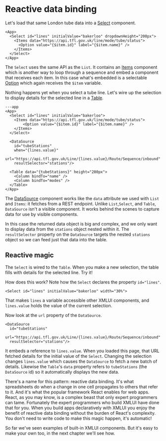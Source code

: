 # Reactive data binding

Let's load that same London tube data into a [Select](/components/Select) component.

```xmlui-pg display height="280px" noHeader
<App>
  <Select id="lines" initialValue="bakerloo" dropdownHeight="200px">
    <Items data="https://api.tfl.gov.uk/line/mode/tube/status">
      <Option value="{$item.id}" label="{$item.name}" />
    </Items>
  </Select>
</App>
```

The `Select` uses the same API as the `List`. It contains an <a href="/components/Items">Items</a> component which is another way to loop through a sequence and embed a component that receives each item. In this case what's embedded is a selectable <a href="/components/Option">Option</a> which again receives the `$item` variable.

Nothing happens yet when you select a tube line. Let's wire up the selection to display details for the selected line in a <a href="/components/Table">Table</a>.

```xmlui-pg noHeader
---app
<App>
  <Select id="lines" initialValue="bakerloo">
    <Items data="https://api.tfl.gov.uk/line/mode/tube/status">
        <Option value="{$item.id}" label="{$item.name}" />
    </Items>
  </Select>

  <DataSource
    id="tubeStations"
    when="{lines.value}"
    url="https://api.tfl.gov.uk/Line/{lines.value}/Route/Sequence/inbound"
    resultSelector="stations"/>

  <Table data="{tubeStations}" height="280px">
    <Column bindTo="name" />
    <Column bindTo="modes" />
  </Table>
</App>
```

The <a href="/components/DataSource">DataSource</a> component works like the `data` attribute we used with `List` and `Items`: it fetches from a REST endpoint. Unlike `List`,`Select`, and `Table`, `DataSource` isn't a visible component. It works behind the scenes to capture data for use by visible components.

In this case the returned data object is big and complex, and we only want to display data from the `stations` object nested within it.
The `resultSelector` property on the `DataSource` targets the nested `stations` object so we can feed just that data into the table.


## Reactive magic

The `Select` is wired to the `Table`. When you make a new selection, the table fills with details for the selected line. Try it!

How does this work? Note how the `Select` declares the property `id="lines"`.

```xmlui /lines/
<Select id="lines" initialValue="bakerloo" width="30%">
```

That makes `lines` a variable accessible other XMLUI components, and `lines.value` holds the value of the current selection.

Now look at the `url` property of the `DataSource`.

```xmlui /{lines.value}/
<DataSource
  id="tubeStations"
  url="https://api.tfl.gov.uk/Line/{lines.value}/Route/Sequence/inbound"
  resultSelector="stations"/>
```

It embeds a reference to `lines.value`. When you loaded this page, that URL fetched details for the initial value of the `Select`. Changing the selection changes `lines.value` which causes the `DataSource` to fetch a new batch of details. Likewise the `Table`'s `data` property refers to `tubeStations` (the `DataSource` id) so it automatically displays the new data.

There's a name for this pattern: reactive data binding. It's what spreadsheets do when a change in one cell propagates to others that refer to it. And it's what the popular framework React enables for web apps. React, as you may know, is a complex beast that only expert programmers can tame. Fortunately the expert programmers who build XMLUI have done that for you. When you build apps declaratively with XMLUI you enjoy the benefit of reactive data binding without the burden of React's complexity. You don't need to write code to make this magic happen, it's automatic!

So far we've seen examples of built-in XMLUI components. But it's easy to make your own too, in the next chapter we'll see how.
